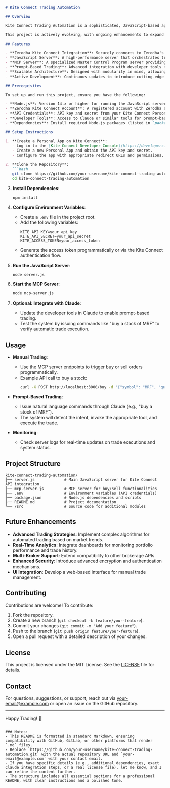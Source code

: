```markdown
# Kite Connect Trading Automation

## Overview

Kite Connect Trading Automation is a sophisticated, JavaScript-based application designed to streamline stock trading operations by integrating with Zerodha's Kite Connect API. This project empowers users to automate buy and sell transactions seamlessly through a robust server infrastructure, leveraging the power of the Kite Connect API and a custom-built Master Control Program (MCP) server. With advanced tooling and intuitive prompt-based interactions, the system enables precise execution of trading strategies, such as purchasing stocks like MRF with a single command.

This project is actively evolving, with ongoing enhancements to expand functionality and optimize performance, making it a versatile tool for traders and developers alike.

## Features

- **Zerodha Kite Connect Integration**: Securely connects to Zerodha's Kite platform using API credentials from a dedicated Personal App.
- **JavaScript Server**: A high-performance server that orchestrates trading operations, ensuring reliable communication with the Kite Connect API.
- **MCP Server**: A specialized Master Control Program server providing intuitive buy and sell functionalities for streamlined trade execution.
- **Prompt-Based Trading**: Advanced integration with developer tools (e.g., Claude) to interpret user prompts, such as "buy a stock of MRF," and execute corresponding trades automatically.
- **Scalable Architecture**: Designed with modularity in mind, allowing for future enhancements and seamless integration of new features.
- **Active Development**: Continuous updates to introduce cutting-edge functionalities and improve system robustness.

## Prerequisites

To set up and run this project, ensure you have the following:

- **Node.js**: Version 14.x or higher for running the JavaScript server.
- **Zerodha Kite Connect Account**: A registered account with Zerodha and a Personal App created on the Kite Connect Developer Console.
- **API Credentials**: API key and secret from your Kite Connect Personal App.
- **Developer Tools**: Access to Claude or similar tools for prompt-based trading (optional for manual operations).
- **Dependencies**: Install required Node.js packages (listed in `package.json`).

## Setup Instructions

1. **Create a Personal App on Kite Connect**:
   - Log in to the [Kite Connect Developer Console](https://developers.kite.trade/).
   - Create a new Personal App and obtain the API key and secret.
   - Configure the app with appropriate redirect URLs and permissions.

2. **Clone the Repository**:
   ```bash
   git clone https://github.com/your-username/kite-connect-trading-automation.git
   cd kite-connect-trading-automation
   ```

3. **Install Dependencies**:
   ```bash
   npm install
   ```

4. **Configure Environment Variables**:
   - Create a `.env` file in the project root.
   - Add the following variables:
     ```env
     KITE_API_KEY=your_api_key
     KITE_API_SECRET=your_api_secret
     KITE_ACCESS_TOKEN=your_access_token
     ```
   - Generate the access token programmatically or via the Kite Connect authentication flow.

5. **Run the JavaScript Server**:
   ```bash
   node server.js
   ```

6. **Start the MCP Server**:
   ```bash
   node mcp-server.js
   ```

7. **Optional: Integrate with Claude**:
   - Update the developer tools in Claude to enable prompt-based trading.
   - Test the system by issuing commands like "buy a stock of MRF" to verify automatic trade execution.

## Usage

- **Manual Trading**:
  - Use the MCP server endpoints to trigger buy or sell orders programmatically.
  - Example API call to buy a stock:
    ```bash
    curl -X POST http://localhost:3000/buy -d '{"symbol": "MRF", "quantity": 1}'
    ```

- **Prompt-Based Trading**:
  - Issue natural language commands through Claude (e.g., "buy a stock of MRF").
  - The system will detect the intent, invoke the appropriate tool, and execute the trade.

- **Monitoring**:
  - Check server logs for real-time updates on trade executions and system status.

## Project Structure

```
kite-connect-trading-automation/
├── server.js             # Main JavaScript server for Kite Connect API integration
├── mcp-server.js         # MCP server for buy/sell functionalities
├── .env                  # Environment variables (API credentials)
├── package.json          # Node.js dependencies and scripts
├── README.md             # Project documentation
└── /src                  # Source code for additional modules
```

## Future Enhancements

- **Advanced Trading Strategies**: Implement complex algorithms for automated trading based on market trends.
- **Real-Time Analytics**: Integrate dashboards for monitoring portfolio performance and trade history.
- **Multi-Broker Support**: Extend compatibility to other brokerage APIs.
- **Enhanced Security**: Introduce advanced encryption and authentication mechanisms.
- **UI Integration**: Develop a web-based interface for manual trade management.

## Contributing

Contributions are welcome! To contribute:

1. Fork the repository.
2. Create a new branch (`git checkout -b feature/your-feature`).
3. Commit your changes (`git commit -m "Add your feature"`).
4. Push to the branch (`git push origin feature/your-feature`).
5. Open a pull request with a detailed description of your changes.

## License

This project is licensed under the MIT License. See the [LICENSE](LICENSE) file for details.

## Contact

For questions, suggestions, or support, reach out via [your-email@example.com](mailto:your-email@example.com) or open an issue on the GitHub repository.

---

Happy Trading! 🚀
```

### Notes:
- This README is formatted in standard Markdown, ensuring compatibility with GitHub, GitLab, or other platforms that render `.md` files.
- Replace `https://github.com/your-username/kite-connect-trading-automation.git` with the actual repository URL and `your-email@example.com` with your contact email.
- If you have specific details (e.g., additional dependencies, exact Claude integration steps, or a real license file), let me know, and I can refine the content further.
- The structure includes all essential sections for a professional README, with clear instructions and a polished tone.
